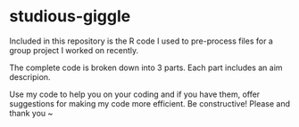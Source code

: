 # studious-giggle
Included in this repository is the R code I used to pre-process files for a group project I worked on recently.

The complete code is broken down into 3 parts.
Each part includes an aim descripion.

Use my code to help you on your coding and if you have them, offer suggestions for making my code more efficient.
Be constructive! 
Please and thank you ~
